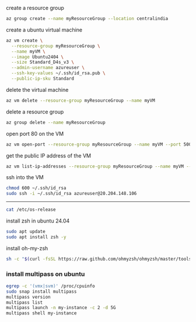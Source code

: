 create a resource group

```bash
az group create --name myResourceGroup --location centralindia
```

create a ubuntu virtual machine

```bash
az vm create \
  --resource-group myResourceGroup \
  --name myVM \
  --image Ubuntu2404 \
  --size Standard_D4s_v3 \
  --admin-username azureuser \
  --ssh-key-values ~/.ssh/id_rsa.pub \
  --public-ip-sku Standard
```

delete the virtual machine

```bash
az vm delete --resource-group myResourceGroup --name myVM
```

delete a resource group

```bash
az group delete --name myResourceGroup
```

open port 80 on the VM

```bash
az vm open-port --resource-group myResourceGroup --name myVM --port 5001
```

get the public IP address of the VM

```bash
az vm list-ip-addresses --resource-group myResourceGroup --name myVM --output table
```

ssh into the VM

```bash
chmod 600 ~/.ssh/id_rsa
sudo ssh -i ~/.ssh/id_rsa azureuser@20.204.148.106
```

---

```bash
cat /etc/os-release
```

install zsh in ubuntu 24.04

```bash
sudo apt update
sudo apt install zsh -y
```

install oh-my-zsh

```bash
sh -c "$(curl -fsSL https://raw.github.com/ohmyzsh/ohmyzsh/master/tools/install.sh)" -y
```



### install multipass on ubuntu

```bash
egrep -c '(vmx|svm)' /proc/cpuinfo
sudo snap install multipass
multipass version
multipass list
multipass launch -n my-instance -c 2 -d 5G
multipass shell my-instance
```
